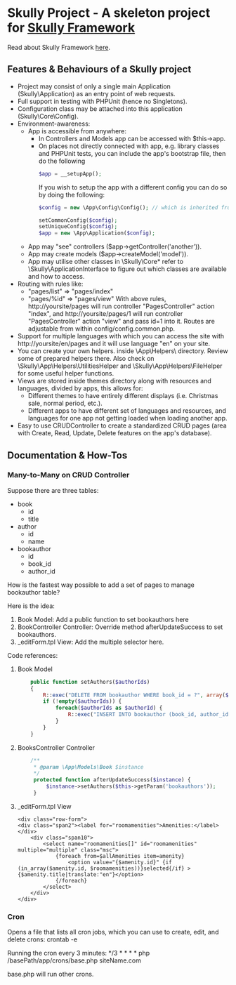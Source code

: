 # Skully Project - A skeleton project for [Skully Framework](http://github.com/triodigital/skully)

Read about Skully Framework [here](http://github.com/triodigital/skully).

## Features & Behaviours of a Skully project
- Project may consist of only a single main Application (Skully\Application) as an entry point of web requests.
- Full support in testing with PHPUnit (hence no Singletons).
- Configuration class may be attached into this application (Skully\Core\Config).
- Environment-awareness:
    - App is accessible from anywhere:
        - In Controllers and Models app can be accessed with $this->app.
        - On places not directly connected with app, e.g. library classes and PHPUnit tests, you
          can include the app's bootstrap file, then do the following
          ```PHP
          $app = __setupApp();
          ```
          If you wish to setup the app with a different config you can do so by doing the following:
          ```PHP
          $config = new \App\Config\Config(); // which is inherited from \Skully\Core\Config.

          setCommonConfig($config);
          setUniqueConfig($config);
          $app = new \App\Application($config);
          ```
    - App may "see" controllers ($app->getController('another')).
    - App may create models ($app->createModel('model')).
    - App may utilise other classes in \Skully\Core\* refer to \Skully\ApplicationInterface to figure out which classes are available and how to access.
- Routing with rules like:
    - "pages/list" => "pages/index"
    - "pages/%id" => "pages/view"
    With above rules, http://yoursite/pages will run controller "PagesController" action "index", and http://yoursite/pages/1 will
    run controller "PagesController" action "view" and pass id=1 into it.
    Routes are adjustable from within config/config.common.php.
- Support for multiple languages with which you can access the site with http://yoursite/en/pages and it will use language
  "en" on your site.
- You can create your own helpers. inside \App\Helpers\ directory. Review some of prepared helpers there.
  Also check on \Skully\App\Helpers\UtilitiesHelper and \Skully\App\Helpers\FileHelper for some useful helper functions.
- Views are stored inside themes directory along with resources and languages, divided by apps,
  this allows for:
    - Different themes to have entirely different displays (i.e. Christmas sale, normal period, etc.).
    - Different apps to have different set of languages and resources, and languages for one app
      not getting loaded when loading another app.
- Easy to use CRUDController to create a standardized CRUD pages (area with Create, Read, Update, Delete features on the app's database).

## Documentation & How-Tos

### Many-to-Many on CRUD Controller
Suppose there are three tables:
- book
    - id
    - title
- author
    - id
    - name
- bookauthor
    - id
    - book_id
    - author_id

How is the fastest way possible to add a set of pages to manage bookauthor table?

Here is the idea:
1. Book Model: Add a public function to set bookauthors here
2. BookController Controller: Override method afterUpdateSuccess to set bookauthors.
3. _editForm.tpl View: Add the multiple selector here.

Code references:
1. Book Model
   ```PHP
       public function setAuthors($authorIds)
       {
           R::exec("DELETE FROM bookauthor WHERE book_id = ?", array($this->get('id')));
           if (!empty($authorIds)) {
               foreach($authorIds as $authorId) {
                   R::exec("INSERT INTO bookauthor (book_id, author_id) values(?, ?)", array($this->get('id'), $authorId));
               }
           }
       }
   ```
2. BooksController Controller

   ```PHP
       /**
        * @param \App\Models\Book $instance
        */
        protected function afterUpdateSuccess($instance) {
            $instance->setAuthors($this->getParam('bookauthors'));
        }
   ```
3. _editForm.tpl View

   ```Smarty
   <div class="row-form">
   <div class="span2"><label for="roomamenities">Amenities:</label></div>
       <div class="span10">
           <select name="roomamenities[]" id="roomamenities" multiple="multiple" class="msc">
               {foreach from=$allAmenities item=amenity}
                   <option value="{$amenity.id}" {if (in_array($amenity.id, $roomamenities))}selected{/if} >{$amenity.title|translate:"en"}</option>
               {/foreach}
           </select>
       </div>
   </div>
   ```

### Cron
Opens a file that lists all cron jobs, which you can use to create, edit, and delete crons:
crontab -e

Running the cron every 3 minutes:
*/3 * * * * php /basePath/app/crons/base.php siteName.com

base.php will run other crons.
